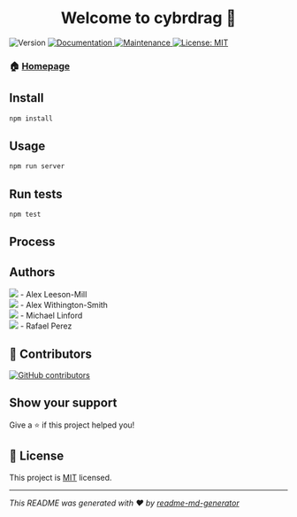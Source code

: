 <h1 align="center">Welcome to cybrdrag 👋</h1>
<p>
  <img alt="Version" src="https://img.shields.io/badge/version-1.0.0-blue.svg?cacheSeconds=2592000" />
  <a href="https://github.com/ehwus/cybrdrag#readme" target="_blank">
    <img alt="Documentation" src="https://img.shields.io/badge/documentation-yes-brightgreen.svg" />
  </a>
  <a href="https://github.com/ehwus/cybrdrag/graphs/commit-activity" target="_blank">
    <img alt="Maintenance" src="https://img.shields.io/badge/Maintained%3F-yes-green.svg" />
  </a>
  <a href="https://github.com/ehwus/cybrdrag/blob/master/LICENSE" target="_blank">
    <img alt="License: MIT" src="https://img.shields.io/github/license/ehwus/cybrdrag" />
  </a>
</p>

### 🏠 [Homepage](https://github.com/ehwus/cybrdrag#readme)

## Install

```sh
npm install
```

## Usage

```sh
npm run server
```

## Run tests

```sh
npm test
```

## Process


## Authors

[![](https://github.com/alexleesonmill.png?size=50)](https://github.com/alexleesonmill) - Alex Leeson-Mill<br>
[![](https://github.com/ehwus.png?size=50)](https://github.com/ehwus) - Alex Withington-Smith<br>
[![](https://github.com/mykenuleng.png?size=50)](https://github.com/mykenuleng) - Michael Linford<br>
[![](https://github.com/rafael-oelmann.png?size=50)](https://github.com/rafael-oelmann) - Rafael Perez<br>


## 🤝 Contributors

[![GitHub contributors](https://img.shields.io/github/contributors/ehwus/cybrdrag.svg)](https://GitHub.com/ehwus/cybrdrag/graphs/contributors/)


## Show your support

Give a ⭐️ if this project helped you!

## 📝 License

This project is [MIT](https://github.com/ehwus/cybrdrag/blob/master/LICENSE) licensed.

***
_This README was generated with ❤️ by [readme-md-generator](https://github.com/kefranabg/readme-md-generator)_